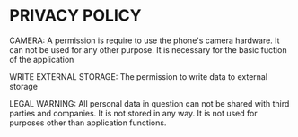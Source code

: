 PRIVACY POLICY
==============

CAMERA:
A permission is require to use the phone's camera hardware. It can not be used for any other purpose. It is necessary for the basic fuction of the application

WRITE EXTERNAL STORAGE:
The permission to write data to external storage

LEGAL WARNING:
All personal data in question can not be shared with third parties and companies. It is not stored in any way. It is not used for purposes other than application functions.

